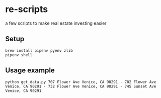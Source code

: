 # re-scripts
a few scripts to make real estate investing easier

## Setup

```
brew install pipenv pyenv zlib
pipenv shell
```

## Usage example

```
python get_data.py 707 Flower Ave Venice, CA 90291 - 702 Flower Ave Venice, CA 90291 - 732 Flower Ave Venice, CA 90291 - 745 Sunset Ave Venice, CA 90291
```

